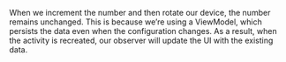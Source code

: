 When we increment the number and then rotate our device, the number remains unchanged. This is because we’re using a ViewModel, which persists the data even when the configuration changes. As a result, when the activity is recreated, our observer will update the UI with the existing data.
